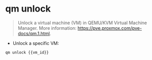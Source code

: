 # qm unlock

> Unlock a virtual machine (VM) in QEMU/KVM Virtual Machine Manager.
> More information: <https://pve.proxmox.com/pve-docs/qm.1.html>.

- Unlock a specific VM:

`qm unlock {{vm_id}}`
